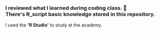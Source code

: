 ### I reviewed what I learned during coding class. 🧐<br> There's R_script basic knowledge stored in this repository.
<p> I used the <b>'R Studio'</b> to study at the academy.</p>
